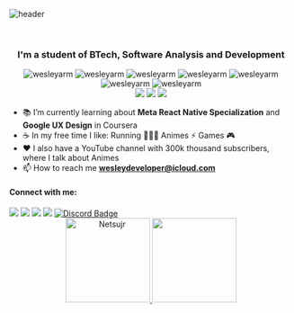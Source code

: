 ![header](https://capsule-render.vercel.app/api?type=Slice&color=gradient&customColorList=20&height=300&section=header&text=WESLEY&desc=웨슬리-nl-ウェスリー&fontSize=90&animation=twinkling&fontAlignY=90&descAlignY=70&fontColor=#5b5b99)

<br>

<h3 align="center">
  I'm a student of BTech, Software Analysis and Development
</h3>

<p align="center"> 
  <img src="https://img.shields.io/badge/HTML-E34F26?style=flat-square&logo=html5&logoColor=white" alt="wesleyarm" />
  <img src="https://img.shields.io/badge/CSS-1572B6?style=flat-square&logo=css3&logoColor=white" alt="wesleyarm" />
  <img src="https://img.shields.io/badge/JavaScript-F7DF1E?style=flat-square&logo=javascript&logoColor=black" alt="wesleyarm" />
  <img src="https://img.shields.io/badge/TypeScript-007ACC?style=flat-square&logo=typescript&logoColor=white" alt="wesleyarm" />
  <img src="https://img.shields.io/badge/Node.js-43853D?style=flat-square&logo=node.js&logoColor=white" alt="wesleyarm" />
  <img src="https://img.shields.io/badge/React-20232A?style=flat-square&logo=react&logoColor=61DAFB" alt="wesleyarm" />
  <img src="https://img.shields.io/badge/React_Native-20232A?style=flat-square&logo=react&logoColor=61DAFB" alt="wesleyarm" />
  <br>
  <img src="https://img.shields.io/badge/Figma-F24E1E?style=flat-square&logo=Figma&logoColor=white"/>
  <img src="https://img.shields.io/badge/Adobe Photoshop-31A8FF?style=flat-square&logo=Adobe Photoshop&logoColor=white"/>
  <img src="https://img.shields.io/badge/Adobe%20Premiere%20Pro-9999FF?style=flat-square&logo=Adobe%20Premiere%20Pro&logoColor=white" />
</p>

- 📚 I’m currently learning about **Meta React Native Specialization** and **Google UX Design** in Coursera
- ☕ In my free time I like: Running 🏃🏼‍♂️ Animes ⚡ Games 🎮
- ❤️ I also have a YouTube channel with 300k thousand subscribers, where I talk about Animes
- 📫 How to reach me **wesleydeveloper@icloud.com**

<h4 align="left">
  Connect with me:
</h3>
<div> 
  <a href="https://www.linkedin.com/in/wesleyarm" target="_blank"><img src="https://img.shields.io/badge/-LinkedIn-%230077B5?style=flat-square&logo=linkedin&logoColor=white" target="_blank"></a> 
  <a href="https://www.youtube.com/nagatin" target="_blank"><img src="https://img.shields.io/badge/YouTube-FF0000?style=flat-square&logo=youtube&logoColor=white" target="_blank"></a>
  <a href="https://instagram.com/nagatingg" target="_blank"><img src="https://img.shields.io/badge/-Instagram-%23E4405F?style=flat-square&logo=instagram&logoColor=white" target="_blank"></a>
  <a href="https://twitter.com/nagatingg" target="_blank"><img src="https://img.shields.io/badge/Twitter-1DA1F2?style=flat-square&logo=twitter&logoColor=white" target="_blank"></a>
  <a href="https://discord.com/users/nagatingg"><img src="https://img.shields.io/badge/<Nagatin>-7289DA?style=flat-square&logo=discord&logoColor=white" target="_blank" alt="Discord Badge"></a>

<div align="center">
  <a href="https://github.com/Netsujr">
  <img height="150em" src="https://github-readme-streak-stats.herokuapp.com/?user=Wesleyarm&theme=dark" alt="Netsujr" />
  <img height="150em" src="https://github-readme-stats.vercel.app/api/top-langs/?username=Wesleyarm&layout=compact&langs_count=7&theme=dark"/>
